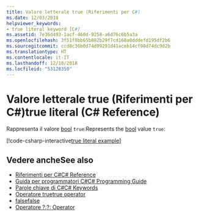 ```yaml
---
title: Valore letterale true (Riferimenti per C#)
ms.date: 12/03/2018
helpviewer_keywords:
- true literal keyword [C#]
ms.assetid: 7e36d493-1acf-460d-9258-a6d76c6b5a3a
ms.openlocfilehash: 3f51f8bb65b882b29f7cd168a0dddefd195df2b6
ms.sourcegitcommit: ccd8c36b0d74d99291d41aceb14cf98d74dc9d2b
ms.translationtype: HT
ms.contentlocale: it-IT
ms.lasthandoff: 12/10/2018
ms.locfileid: "53128350"
---
```

# <a name="true-literal-c-reference"></a><span data-ttu-id="51fce-102">Valore letterale true (Riferimenti per C#)</span><span class="sxs-lookup"><span data-stu-id="51fce-102">true literal (C# Reference)</span></span>

<span data-ttu-id="51fce-103">Rappresenta il valore [bool](bool.md) `true`:</span><span class="sxs-lookup"><span data-stu-id="51fce-103">Represents the [bool](bool.md) value `true`:</span></span>

[!code-csharp-interactive[true literal example](~/samples/snippets/csharp/keywords/TrueFalseLiteralsExamples.cs#TrueLiteral)]

## <a name="see-also"></a><span data-ttu-id="51fce-104">Vedere anche</span><span class="sxs-lookup"><span data-stu-id="51fce-104">See also</span></span>

- [<span data-ttu-id="51fce-105">Riferimenti per C#</span><span class="sxs-lookup"><span data-stu-id="51fce-105">C# Reference</span></span>](../index.md)
- [<span data-ttu-id="51fce-106">Guida per programmatori C#</span><span class="sxs-lookup"><span data-stu-id="51fce-106">C# Programming Guide</span></span>](../../programming-guide/index.md)
- [<span data-ttu-id="51fce-107">Parole chiave di C#</span><span class="sxs-lookup"><span data-stu-id="51fce-107">C# Keywords</span></span>](index.md)
- [<span data-ttu-id="51fce-108">Operatore true</span><span class="sxs-lookup"><span data-stu-id="51fce-108">true operator</span></span>](true-operator.md)
- [<span data-ttu-id="51fce-109">false</span><span class="sxs-lookup"><span data-stu-id="51fce-109">false</span></span>](false.md)
- [<span data-ttu-id="51fce-110">Operatore ?:</span><span class="sxs-lookup"><span data-stu-id="51fce-110">?: Operator</span></span>](../operators/conditional-operator.md)
